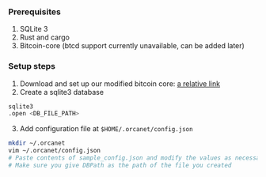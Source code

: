 ### Prerequisites
1. SQLite 3
2. Rust and cargo
3. Bitcoin-core (btcd support currently unavailable, can be added later)

### Setup steps
1. Download and set up our modified bitcoin core: [a relative link](/docs/BitcoinCoreSetup.md)
2. Create a sqlite3 database
```bash
sqlite3
.open <DB_FILE_PATH>
```
3. Add configuration file at `$HOME/.orcanet/config.json`
```bash
mkdir ~/.orcanet
vim ~/.orcanet/config.json
# Paste contents of sample_config.json and modify the values as necessary
# Make sure you give DBPath as the path of the file you created
```


